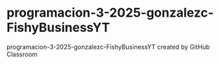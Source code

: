 # programacion-3-2025-gonzalezc-FishyBusinessYT
programacion-3-2025-gonzalezc-FishyBusinessYT created by GitHub Classroom
